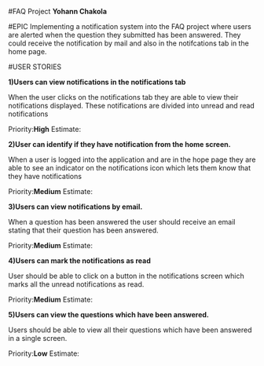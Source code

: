 #FAQ Project
**Yohann Chakola**

#EPIC
Implementing a notification system into the FAQ project where 
users are alerted when the question they submitted has been answered.
They could receive the notification by mail and also in the notifcations
tab in the home page.

#USER STORIES

**1)Users can view notifications in the notifications tab**

When the user clicks on the notifications tab they are able to view their
notifications displayed. These notifications are divided into
unread and read notifications

Priority:**High**
Estimate:

**2)User can identify if they have notification from the home screen.**

When a user is logged into the application and are in the hope page
they are able to see an indicator on the notifications icon
which lets them know that they have notifications

Priority:**Medium**
Estimate:

**3)Users can view notifications by email.**

When a question has been answered the user should receive an 
email stating that their question has been answered.

Priority:**Medium**
Estimate:

**4)Users can mark the notifications as read**

User should be able to click on a button in the notifications
screen which marks all the unread notifications as read.

Priority:**Medium**
Estimate:

**5)Users can view the questions which have been answered.**

Users should be able to view all their questions which have 
been answered in a single screen.

Priority:**Low**
Estimate: